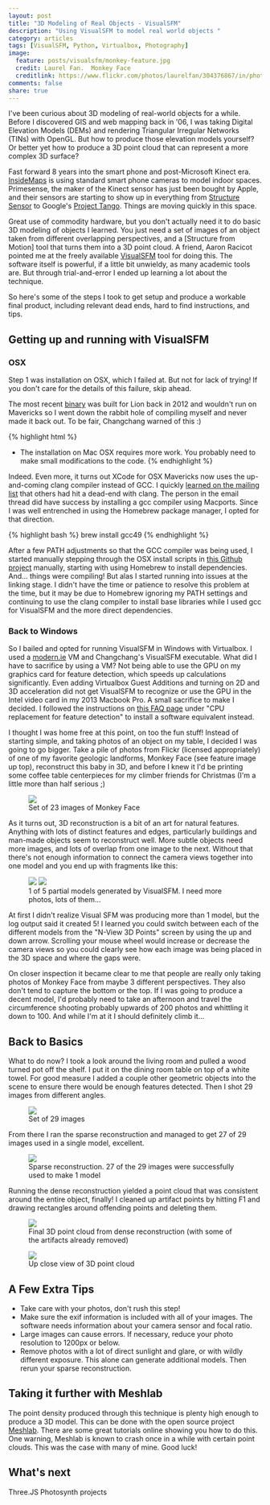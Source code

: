 ```yaml
---
layout: post
title: "3D Modeling of Real Objects - VisualSFM"
description: "Using VisualSFM to model real world objects "
category: articles
tags: [VisualSFM, Python, Virtualbox, Photography]
image:
  feature: posts/visualsfm/monkey-feature.jpg
  credit: Laurel Fan.  Monkey Face
  creditlink: https://www.flickr.com/photos/laurelfan/304376867/in/photolist-sU1D2-2V6M7s-2V6N2Y-2V2obK-2V2oqi-6ZVejj-4x5ULw-6ZRf22-6ZRfoV-7YNdD-c7u4iG-c7u2NN-c7u37G-c7u3Ub-4x5UJA-4x5UsJ-4x1Jsc-4x5UGS-4x5UmL-4x5UAA-4x1K3K-4uB3dK-4uB3f6-4x1JFX-4x5UQb-4x5Ue9-4x1K1T-4x1L7i-4x5Uwu-4x1Joi-4x5U4o-4x1Jhv-4x5UbG-4x1KpB-4x1KCM-4x1Kig-4x1KmZ-4x5Vh7-4x5V8A-4x5V3o-4x5VdE-4x5Vbj-4x1JmM-4x5UgE-6r3pNq-6ZReJ4-4x1L2t-4x1KkR-2V2mZr-4uB3kc
comments: false
share: true
---
```


I've been curious about 3D modeling of real-world objects for a while.  Before I discovered GIS and web mapping back in '06, I was taking Digital Elevation Models (DEMs) and rendering Triangular Irregular Networks (TINs) with OpenGL.  But how to produce those elevation models yourself?  Or better yet how to produce a 3D point cloud that can represent a more complex 3D surface?

Fast forward 8 years into the smart phone and post-Microsoft Kinect era.  [InsideMaps](https://www.insidemaps.com/) is using standard smart phone cameras to model indoor spaces.  Primesense, the maker of the Kinect sensor has just been bought by Apple, and their sensors are starting to show up in everything from [Structure Sensor](http://structure.io) to Google's [Project Tango](https://www.google.com/atap/projecttango/).  Things are moving quickly in this space.

Great use of commodity hardware, but you don't actually need it to do basic 3D modeling of objects I learned.  You just need a set of images of an object taken from different overlapping perspectives, and a [Structure from Motion] tool that turns them into a 3D point cloud.  A friend, Aaron Racicot pointed me at the freely available [VisualSFM](http://ccwu.me/vsfm/) tool for doing this.  The software itself is powerful, if a little bit unwieldy, as many academic tools are.  But through trial-and-error I ended up learning a lot about the technique.  

So here's some of the steps I took to get setup and produce a workable final product, including relevant dead ends, hard to find instructions, and tips.

## Getting up and running with VisualSFM

### OSX

Step 1 was installation on OSX, which I failed at.  But not for lack of trying!  If you don't care for the details of this failure, skip ahead.  

The most recent [binary](https://dl.dropbox.com/u/3952686/VisualSFM.0.5.18-R2.zip) was built for Lion back in 2012 and wouldn't run on Mavericks so I went down the rabbit hole of compiling myself and never made it back out.  To be fair, Changchang warned of this :)

{% highlight html %}
* The installation on Mac OSX requires more work.
You probably need to make small modifications to the code.
{% endhighlight %}

Indeed.  Even more, it turns out XCode for OSX Mavericks now uses the up-and-coming clang compiler instead of GCC.  I quickly [learned on the mailing list](https://groups.google.com/forum/#!msg/vsfm/wMB-Ya1WDgM/Kf1TFjuDxQEJ) that others had hit a dead-end with clang.  The person in the email thread did have success by installing a gcc compiler using Macports.  Since I was well entrenched in using the Homebrew package manager, I opted for that direction.

{% highlight bash %}
brew install gcc49
{% endhighlight %}

After a few PATH adjustments so that the GCC compiler was being used, I started manually stepping through the OSX install scripts in [this Github project](https://github.com/iromu/vsfm-osx) manually, starting with using Homebrew to install dependencies.  And... things were compiling!  But alas I started running into issues at the linking stage.  I didn't have the time or patience to resolve this problem at the time, but it may be due to Homebrew ignoring my PATH settings and continuing to use the clang compiler to install base libraries while I used gcc for VisualSFM and the more direct dependencies.

### Back to Windows

So I bailed and opted for running VisualSFM in Windows with Virtualbox.  I used a [modern.ie](http://modern.ie/en-us) VM and Changchang's VisualSFM executable.  What did I have to sacrifice by using a VM?  Not being able to use the GPU on my graphics card for feature detection, which speeds up calculations significantly.  Even adding Virtualbox Guest Additions and turning on 2D and 3D acceleration did not get VisualSFM to recognize or use the GPU in the Intel video card in my 2013 Macbook Pro.  A small sacrifice to make I decided.  I followed the instructions on [this FAQ page](http://ccwu.me/vsfm/doc.html#dep) under "CPU replacement for feature detection" to install a software equivalent instead.

I thought I was home free at this point, on too the fun stuff!  Instead of starting simple, and taking photos of an object on my table, I decided I was going to go bigger.  Take a pile of photos from Flickr (licensed appropriately) of one of my favorite geologic landforms, Monkey Face (see feature image up top), reconstruct this baby in 3D, and before I knew it I'd be printing some coffee table centerpieces for my climber friends for Christmas (I'm a little more than half serious ;)

<figure>
    <a href="/images/posts/visualsfm/monkey-face-images.jpg"><img src="/images/posts/visualsfm/monkey-face-images.jpg"></a>
    <figcaption>Set of 23 images of Monkey Face</figcaption>
</figure>

As it turns out, 3D reconstruction is a bit of an art for natural features.  Anything with lots of distinct features and edges, particularly buildings and man-made objects seem to reconstruct well.  More subtle objects need more images, and lots of overlap from one image to the next.  Without that there's not enough information to connect the camera views together into one model and you end up with fragments like this:

<figure class="half">
    <a href="/images/posts/visualsfm/monkey-part1.jpg"><img src="/images/posts/visualsfm/monkey-part1.jpg"></a>
    <a href="/images/posts/visualsfm/monkey-part2.jpg"><img src="/images/posts/visualsfm/monkey-part2.jpg"></a>
    <figcaption>1 of 5 partial models generated by VisualSFM.  I need more photos, lots of them...</figcaption>
</figure>

At first I didn't realize Visual SFM was producing more than 1 model, but the log output said it created 5!  I learned you could switch between each of the different models from the "N-View 3D Points" screen by using the up and down arrow.  Scrolling your mouse wheel would increase or decrease the camera views so you could clearly see how each image was being placed in the 3D space and where the gaps were.

On closer inspection it became clear to me that people are really only taking photos of Monkey Face from maybe 3 different perspectives.  They also don't tend to capture the bottom or the top.  If I was going to produce a decent model, I'd probably need to take an afternoon and travel the circumference shooting probably upwards of 200 photos and whittling it down to 100.  And while I'm at it I should definitely climb it...

## Back to Basics

What to do now?  I took a look around the living room and pulled a wood turned pot off the shelf.  I put it on the dining room table on top of a white towel.  For good measure I added a couple other geometric objects into the scene to ensure there would be enough features detected.  Then I shot 29 images from different angles.

<figure>
    <a href="/images/posts/visualsfm/woodpot-images.jpg"><img src="/images/posts/visualsfm/woodpot-images.jpg"></a>
    <figcaption>Set of 29 images</figcaption>
</figure>

From there I ran the sparse reconstruction and managed to get 27 of 29 images used in a single model, excellent.

<figure>
    <a href="/images/posts/visualsfm/woodpot-sparse.jpg"><img src="/images/posts/visualsfm/woodpot-sparse.jpg"></a>
    <figcaption>Sparse reconstruction.  27 of the 29 images were successfully used to make 1 model</figcaption>
</figure>

Running the dense reconstruction yielded a point cloud that was consistent around the entire object, finally!  I cleaned up artifact points by hitting F1 and drawing rectangles around offending points and deleting them.

<figure>
    <a href="/images/posts/visualsfm/woodpot-dense.jpg"><img src="/images/posts/visualsfm/woodpot-dense.jpg"></a>
    <figcaption>Final 3D point cloud from dense reconstruction (with some of the artifacts already removed)</figcaption>
</figure>

<figure>
    <a href="/images/posts/visualsfm/woodpot-dense-close.jpg"><img src="/images/posts/visualsfm/woodpot-dense-close.jpg"></a>
    <figcaption>Up close view of 3D point cloud</figcaption>
</figure>

## A Few Extra Tips

* Take care with your photos, don't rush this step!
* Make sure the exif information is included with all of your images.  The software needs information about your camera sensor and focal ratio.
* Large images can cause errors.  If necessary, reduce your photo resolution to 1200px or below.
* Remove photos with a lot of direct sunlight and glare, or with wildly different exposure.  This alone can generate additional models.  Then rerun your sparse reconstruction.

## Taking it further with Meshlab

The point density produced through this technique is plenty high enough to produce a 3D model.  This can be done with the open source project [Meshlab](http://meshlab.sourceforge.net/).  There are some great tutorials online showing you how to do this.  One warning, Meshlab is known to crash once in a while with certain point clouds.  This was the case with many of mine.  Good luck!

## What's next

Three.JS Photosynth projects
